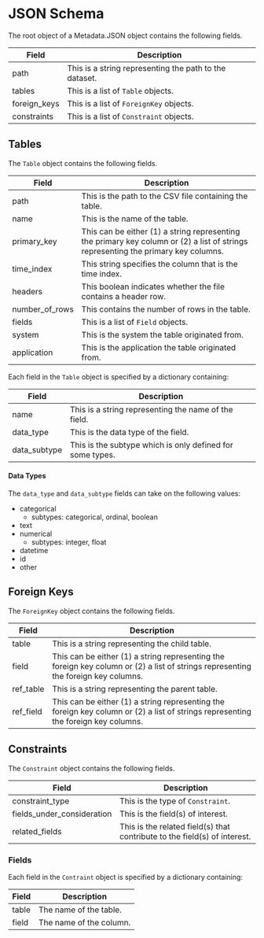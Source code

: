# JSON Schema

The root object of a Metadata.JSON object contains the following fields.

| **Field**    | **Description**                                        |
|--------------|--------------------------------------------------------|
| path         | This is a string representing the path to the dataset. |
| tables       | This is a list of `Table` objects.                     |
| foreign_keys | This is a list of `ForeignKey` objects.                |
| constraints  | This is a list of `Constraint` objects.                |

## Tables

The `Table` object contains the following fields.

| **Field**      | **Description**                                                                                                                    |
|----------------|------------------------------------------------------------------------------------------------------------------------------------|
| path           | This is the path to the CSV file containing the table.                                                                             |
| name           | This is the name of the table.                                                                                                     |
| primary_key    | This can be either (1) a string representing the primary key column or (2) a list of strings representing the primary key columns. |
| time_index     | This string specifies the column that is the time index.                                                                           |
| headers        | This boolean indicates whether the file contains a header row.                                                                     |
| number_of_rows | This contains the number of rows in the table.                                                                                     |
| fields         | This is a list of `Field` objects.                                                                                                 |
| system         | This is the system the table originated from.                                                                                      |
| application    | This is the application the table originated from.                                                                                 |

Each field in the `Table` object is specified by a dictionary containing:

| **Field**    | **Description**                                           |
|--------------|-----------------------------------------------------------|
| name         | This is a string representing the name of the field.      |
| data_type    | This is the data type of the field.                       |
| data_subtype | This is the subtype which is only defined for some types. |

#### Data Types

The `data_type` and `data_subtype` fields can take on the following values:

 - categorical
    - subtypes: categorical, ordinal, boolean
 - text
 - numerical
    - subtypes: integer, float
 - datetime
 - id
 - other

## Foreign Keys

The `ForeignKey` object contains the following fields.

| **Field** | **Description**                                                                                                                    |
|-----------|------------------------------------------------------------------------------------------------------------------------------------|
| table     | This is a string representing the child table.                                                                                     |
| field     | This can be either (1) a string representing the foreign key column or (2) a list of strings representing the foreign key columns. |
| ref_table | This is a string representing the parent table.                                                                                    |
| ref_field | This can be either (1) a string representing the foreign key column or (2) a list of strings representing the foreign key columns. |

## Constraints

The `Constraint` object contains the following fields.

| **Field**                  | **Description**                                                           |
|----------------------------|---------------------------------------------------------------------------|
| constraint_type            | This is the type of `Constraint`.                                         |
| fields_under_consideration | This is the field(s) of interest.                                         |
| related_fields             | This is the related field(s) that contribute to the field(s) of interest. |

### Fields

Each field in the `Contraint` object is specified by a dictionary containing:

| **Field** | **Description**         |
|-----------|-------------------------|
| table     | The name of the table.  |
| field     | The name of the column. |
